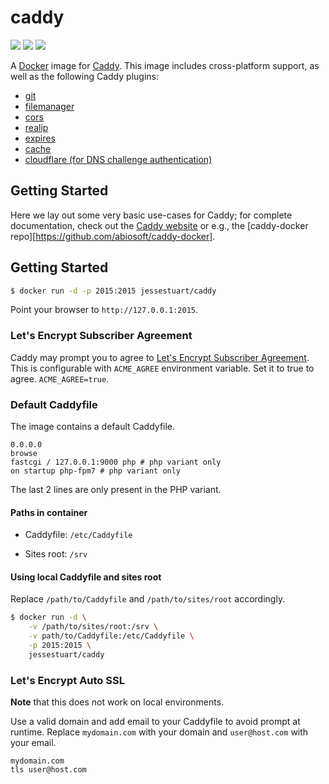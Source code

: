 # caddy

[![][circleci]][circleci 2]
[![][microbadger]][microbadger 2]
[![][microbadger 3]][microbadger 2]

A [Docker][docker] image for [Caddy][caddyserver]. This
image includes cross-platform support, as well as the following Caddy plugins:

* [git][caddyserver 2]
* [filemanager][caddyserver 3]
* [cors][caddyserver 4]
* [realip][caddyserver 5]
* [expires][caddyserver 6]
* [cache][caddyserver 7]
* [cloudflare (for DNS challenge authentication)][caddyserver 8]

## Getting Started
Here we lay out some very basic use-cases for Caddy; for complete documentation,
check out the [Caddy website][caddyserver] or e.g., the [caddy-docker
repo][https://github.com/abiosoft/caddy-docker].

## Getting Started

```sh
$ docker run -d -p 2015:2015 jessestuart/caddy
```

Point your browser to `http://127.0.0.1:2015`.

### Let's Encrypt Subscriber Agreement

Caddy may prompt you to agree to
[Let's Encrypt Subscriber Agreement][letsencrypt].
This is configurable with `ACME_AGREE` environment variable. Set it to true to
agree. `ACME_AGREE=true`.

### Default Caddyfile

The image contains a default Caddyfile.

```
0.0.0.0
browse
fastcgi / 127.0.0.1:9000 php # php variant only
on startup php-fpm7 # php variant only
```

The last 2 lines are only present in the PHP variant.

#### Paths in container

- Caddyfile: `/etc/Caddyfile`

- Sites root: `/srv`

#### Using local Caddyfile and sites root

Replace `/path/to/Caddyfile` and `/path/to/sites/root` accordingly.

```sh
$ docker run -d \
    -v /path/to/sites/root:/srv \
    -v path/to/Caddyfile:/etc/Caddyfile \
    -p 2015:2015 \
    jessestuart/caddy
```

### Let's Encrypt Auto SSL

**Note** that this does not work on local environments.

Use a valid domain and add email to your Caddyfile to avoid prompt at runtime.
Replace `mydomain.com` with your domain and `user@host.com` with your email.

```
mydomain.com
tls user@host.com
```

[caddyserver]: https://caddyserver.com
[caddyserver 2]: https://caddyserver.com/docs/http.git
[caddyserver 3]: https://caddyserver.com/docs/http.filemanager
[caddyserver 4]: https://caddyserver.com/docs/http.cors
[caddyserver 5]: https://caddyserver.com/docs/http.realip
[caddyserver 6]: https://caddyserver.com/docs/http.expires
[caddyserver 7]: https://caddyserver.com/docs/http.cache
[caddyserver 8]: https://caddyserver.com/docs/tls.dns.cloudflare
[caddyserver 9]: https://caddyserver.com/docs/telemetry
[circleci]: https://circleci.com/gh/jessestuart/caddy-multiarch/tree/master.svg?style=shield
[circleci 2]: https://circleci.com/gh/jessestuart/caddy-multiarch/tree/master
[docker]: https://docker.com
[getcomposer]: https://getcomposer.org
[github]: https://github.com/mholt/caddy/tree/v0.11.0
[github 2]: https://github.com/mholt/caddy
[letsencrypt]: https://letsencrypt.org/documents/2017.11.15-LE-SA-v1.2.pdf
[letsencrypt 2]: https://letsencrypt.org/docs/rate-limits/
[letsencrypt 3]: https://community.letsencrypt.org/t/rate-limits-for-lets-encrypt/6769
[microbadger]: https://images.microbadger.com/badges/image/jessestuart/caddy.svg
[microbadger 2]: https://microbadger.com/images/jessestuart/caddy
[microbadger 3]: https://images.microbadger.com/badges/version/jessestuart/caddy.svg
[shields]: https://img.shields.io/badge/version-0.11.0-blue.svg
